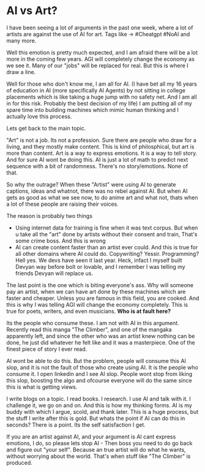 # AI vs Art?


I have been seeing a lot of arguments in the past one week, where a lot of artists are against the use of AI for art. Tags like -> #Cheatgpt #NoAI and many more.

Well this emotion is pretty much expected, and I am afraid there will be a lot more in the coming few years. AGI will completely change the economy as we see it. Many of our "jobs" will be replaced for real. But this is where I draw a line. 

Well for those who don't know me,  I am all for AI. (I have bet all my 16 years of education in AI (more specifically AI Agents) by not sitting in college placements which is like taking a huge jump with no safety net. And I am all in for this risk. Probably the best decision of my life)
I am putting all of my spare time into building machines which mimic human thinking and I actually love this process.

Lets get back to the main topic.

"Art" is not a job. Its not a profession. Sure there are people who draw for a living, and they mostly make content. This is kind of philosphical, but art is more than content. Art is a way to express emotions. It is a way to tell story. And for sure AI wont be doing this. AI is just a lot of math to predict next sequence with a bit of randomness. There's no story/emotions. None of that. 

So why the outrage? When these "Artist" were using AI to generate captions, ideas and whatnot, there was no rebel against AI. But when AI gets as good as what we see now, to do anime art and what not, thats when a lot of these people are raising their voices. 

The reason is probably two things
- Using internet data for training is fine when it was text corpus. But when u take all the "art" done by artists without their consent and train, That's some crime boss. And this is wrong
- AI can create content faster than an artist ever could. And this is true for all other domains where AI could do. Copywriting? Yessir. Programming? Hell yes. We devs have seen it last year. Heck, infact I myself built Devyan way before bolt or lovable, and I remember I was telling my friends Devyan will replace us.

The last point is the one which is biting everyone's ass. Why will someone pay an artist, when we can have art done by these machines which are faster and cheaper. 
Unless you are famous in this field, you are cooked. And this is why I was telling AGI will change the economy completely. This is true for poets, writers, and even musicians. **Who is at fault here?**

Its the people who consume these. I am not with AI in this argument. Recently read this manga "The Climber", and one of the mangaka apparently left, and since the other who was an artist knew nothing can be done, he just did whatever he felt like and it was a masterpiece. One of the finest piece of story I ever read. 

AI wont be able to do this. But the problem, people will consume this AI slop, and it is not the fault of those who create using AI. It is the people who consume it. I open linkedin and I see AI slop. People wont stop from liking this slop, boosting the algo and ofcourse everyone will do the same since this is what is getting views. 

I write blogs on a topic. I read books. I research. I use AI and talk with it. I challenge it, we go on and on. And this is how my thinking forms. AI is my buddy with which I argue, scold, and thank later. This is a huge process, but the stuff I write after this is gold. But whats the point if AI can do this in seconds? There is a point. Its the self satisfaction I get.

If you are an artist against AI, and your argument is AI cant express emotions, I do, so please lets stop AI - Then boss you need to do go back and figure out "your self". Because an true artist will do what he wants, without worrying about the world. That's when stuff like "The Climber" is produced. 